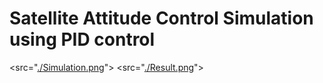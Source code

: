 # Satellite Attitude Control Simulation using PID control

<src="[./Simulation.png](https://github.com/cheolsoon0604/CBSH_2024_3-1_Hydrosphere_Project/blob/master/Simulation.png)">
<src="[./Result.png](https://github.com/cheolsoon0604/CBSH_2024_3-1_Hydrosphere_Project/blob/master/Result.png)">
